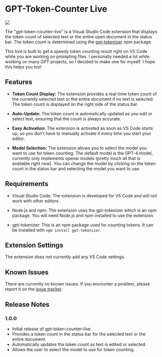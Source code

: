 # GPT-Token-Counter Live

<a href="https://marketplace.visualstudio.com/items?itemName=bedirt.gpt-token-counter-live">![](https://img.shields.io/badge/VSCode-v1.0-blue?style=flat&logo=visualstudiocode)</a>

The "gpt-token-counter-live" is a Visual Studio Code extension that displays the token count of selected text or the entire open document in the status bar. The token count is determined using the [gpt-tokenizer](https://github.com/niieani/gpt-tokenizer) npm package.

This tool is built to get a speedy token counting result right on VS Code while you are working on prompting files. I personally needed a lot while working on many GPT projects, so I decided to make one for myself. I hope this helps you too!

## Features

- **Token Count Display:** The extension provides a real-time token count of the currently selected text or the entire document if no text is selected. The token count is displayed on the right side of the status bar.

- **Auto-Update:** The token count is automatically updated as you edit or select text, ensuring that the count is always accurate.

- **Easy Activation:** The extension is activated as soon as VS Code starts up, so you don't have to manually activate it every time you start your editor.

- **Model Selection:** The extension allows you to select the model you want to use for token counting. The default model is the GPT-4 model, currently only implements openai models (pretty much all that is available right now). You can change the model by clicking on the token count in the status bar and selecting the model you want to use.

## Requirements

- Visual Studio Code: The extension is developed for VS Code and will not work with other editors.

- Node.js and npm: The extension uses the gpt-tokenizer which is an npm package. You will need Node.js and npm installed to use the extension. 

- gpt-tokenizer: This is an npm package used for counting tokens. It can be installed with `npm install gpt-tokenizer`.

## Extension Settings

The extension does not currently add any VS Code settings.

## Known Issues

There are currently no known issues. If you encounter a problem, please report it on the [issue tracker](https://github.com/BedirT/GPT-Token-Counter-VSCode/issues).

## Release Notes

### 1.0.0

- Initial release of gpt-token-counter-live.
- Provides a token count in the status bar for the selected text or the entire document.
- Automatically updates the token count as text is edited or selected.
- Allows the user to select the model to use for token counting.
